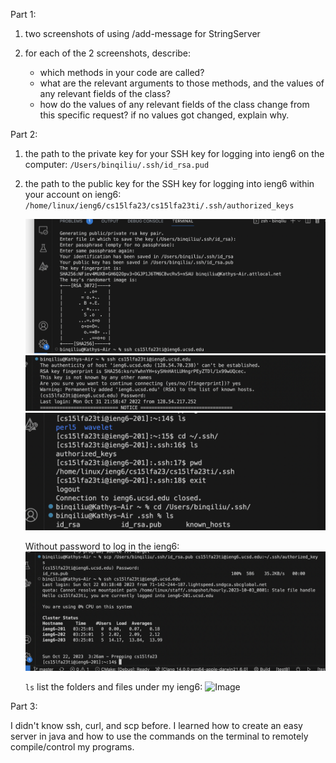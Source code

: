 Part 1:
1. two screenshots of using /add-message for StringServer

2. for each of the 2 screenshots, describe:
   - which methods in your code are called?
   - what are the relevant arguments to those methods, and the values of any relevant fields of the class?
   - how do the values of any relevant fields of the class change from this specific request? if no values got changed, explain why.

Part 2:
1. the path to the private key for your SSH key for logging into ieng6 on the computer: ```/Users/binqiliu/.ssh/id_rsa.pud```
2. the path to the public key for the SSH key for logging into ieng6 within your account on ieng6: ```/home/linux/ieng6/cs15lfa23/cs15lfa23ti/.ssh/authorized_keys```
   
   ![Image](generate-key.png)
   ![Image](private-key.png)
   ![Image](keys.png)
   
   Without password to log in the ieng6:
   ![Image](public-key.png)

   ```ls``` list the folders and files under my ieng6:
   ![Image](ls-ieng6.png)


Part 3:

   I didn't know ssh, curl, and scp before. I learned how to create an easy server in java and how to use the commands on the terminal to remotely compile/control my programs. 

